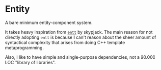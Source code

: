 # Entity

A bare minimum entity-component system. 

It takes heavy inspiration from [`entt`](https://github.com/skypjack/entt) by skypjack. 
The main reason for not directly adopting `entt` is because I can't reason about the 
sheer amount of syntactical complexity that arises from doing C++ template metaprogramming.

Also, I like to have simple and single-purpose dependencies, not a 90.000 LOC 
"library of libraries".